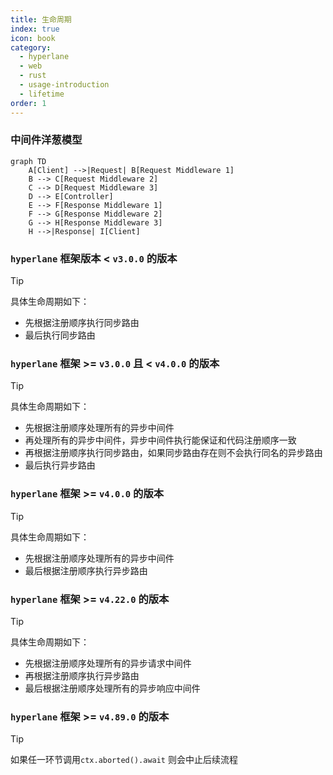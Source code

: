 ```yaml
---
title: 生命周期
index: true
icon: book
category:
  - hyperlane
  - web
  - rust
  - usage-introduction
  - lifetime
order: 1
---
```


<Share colorful />

### 中间件洋葱模型

```mermaid
graph TD
    A[Client] -->|Request| B[Request Middleware 1]
    B --> C[Request Middleware 2]
    C --> D[Request Middleware 3]
    D --> E[Controller]
    E --> F[Response Middleware 1]
    F --> G[Response Middleware 2]
    G --> H[Response Middleware 3]
    H -->|Response| I[Client]
```

### `hyperlane` 框架版本 < `v3.0.0` 的版本

> [!tip]
> 具体生命周期如下：
>
> - 先根据注册顺序执行同步路由
> - 最后执行同步路由

### `hyperlane` 框架 >= `v3.0.0` 且 < `v4.0.0` 的版本

> [!tip]
> 具体生命周期如下：
>
> - 先根据注册顺序处理所有的异步中间件
> - 再处理所有的异步中间件，异步中间件执行能保证和代码注册顺序一致
> - 再根据注册顺序执行同步路由，如果同步路由存在则不会执行同名的异步路由
> - 最后执行异步路由

### `hyperlane` 框架 >= `v4.0.0` 的版本

> [!tip]
> 具体生命周期如下：
>
> - 先根据注册顺序处理所有的异步中间件
> - 最后根据注册顺序执行异步路由

### `hyperlane` 框架 >= `v4.22.0` 的版本

> [!tip]
> 具体生命周期如下：
>
> - 先根据注册顺序处理所有的异步请求中间件
> - 再根据注册顺序执行异步路由
> - 最后根据注册顺序处理所有的异步响应中间件

### `hyperlane` 框架 >= `v4.89.0` 的版本

> [!tip]
> 如果任一环节调用`ctx.aborted().await` 则会中止后续流程

<Bottom />
